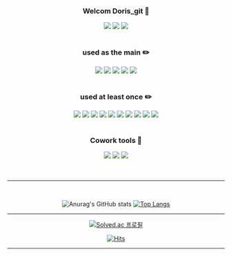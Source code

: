 <div align="center">

### Welcom Doris_git :mag_right:

</div>

<div align="center">
<a href="https://devdoris.tistory.com/" target="_blank"><img src="https://img.shields.io/badge/devdoris.tistory.com-b2b1ba?style=flat&logo=Bloglovin&logoColor=white "/></a>
<a href="https://www.instagram.com/sss_hunnn" target="_blank"><img src="https://img.shields.io/badge/Instagram-E4405F?style=flat&logo=Instagram&logoColor=white "/></a>
<a href="cnf101219@gamil.com" target="_blank"><img src="https://img.shields.io/badge/cnf101219@gamil.com-EA4335?style=flat&logo=Gmail&logoColor=white "/></a>
</div>

<br>
<div align="center">

### used as the main :pencil2:

</div>
<div align="center">
<a><img src="https://img.shields.io/badge/Java-007396?style=flat&logo=Java&logoColor=white "/></a>
<img src="https://img.shields.io/badge/Python-3776AB?style=flat&logo=Python&logoColor=white "/>
<img src="https://img.shields.io/badge/Spring%20Boot-6DB33F?style=flat&logo=Spring%20Boot&logoColor=white "/>
<img src="https://img.shields.io/badge/Amazon%20AWS-232F3E?style=flat&logo=Amazon%20AWS&logoColor=white "/>
<img src="https://img.shields.io/badge/MySQL-4479A1?style=flat&logo=MySQL&logoColor=white "/>
</div>

<br>
<div align="center">

### used at least once :pencil2:

</div>
<div align="center">
<a><img src="https://img.shields.io/badge/JavaScript-F7DF1E?style=flat&logo=JavaScript&logoColor=white "/></a>
<img src="https://img.shields.io/badge/Node.js-339933?style=flat&logo=Node.js&logoColor=white "/>
<img src="https://img.shields.io/badge/Express-000000?style=flat&logo=Express&logoColor=white "/>
<img src="https://img.shields.io/badge/PM2-2B037A?style=flat&logo=PM2&logoColor=white "/>
<img src="https://img.shields.io/badge/Amazon%20S3-569A31?style=flat&logo=Amazon%20S3&logoColor=white "/>
<img src="https://img.shields.io/badge/C++-00599C?style=flat&logo=C++&logoColor=white "/>
<img src="https://img.shields.io/badge/HTML5-E34F26?style=flat&logo=HTML5&logoColor=white "/>
<img src="https://img.shields.io/badge/CSS3-1572B6?style=flat&logo=CSS3&logoColor=white "/>
<img src="https://img.shields.io/badge/Jupyter-F37626?style=flat&logo=Jupyter&logoColor=white "/>
<img src="https://img.shields.io/badge/pandas-150458?style=flat&logo=pandas&logoColor=white "/>

</div>

<br>

<div align="center">

### Cowork tools :raised_hands:

</div>
<div align="center">
<a><img src="https://img.shields.io/badge/GitHub-181717?style=flat&logo=GitHub&logoColor=white "/></a>
<img src="https://img.shields.io/badge/Postman-FF6C37?style=flat&logo=Postman&logoColor=white "/>
<img src="https://img.shields.io/badge/Notion-000000?style=flat&logo=Notion&logoColor=white "/>
</div>

<br>
<br>

----------------------------------------------------------------------------------

<br>
<div align="center">

![Anurag's GitHub stats](https://github-readme-stats.vercel.app/api?username=seonghunhan&show_icons=true&theme=graywhite)
[![Top Langs](https://github-readme-stats.vercel.app/api/top-langs/?username=seonghunhan&layout=compact)](https://github.com/seonghunhan/github-readme-stats)

</div>

----------------------------------------------------------------------------------

<div align="center">

[![Solved.ac
프로필](http://mazassumnida.wtf/api/v2/generate_badge?boj=hsh931212)](https://solved.ac/hsh931212)

</div>
<div align="center">

[![Hits](https://hits.seeyoufarm.com/api/count/incr/badge.svg?url=https%3A%2F%2Fgithub.com%2Fseonghunhan&count_bg=%2379C83D&title_bg=%23555555&icon=&icon_color=%23E7E7E7&title=hits&edge_flat=false)](https://hits.seeyoufarm.com)
</div>

--------------------------------------------------------------------------------------






